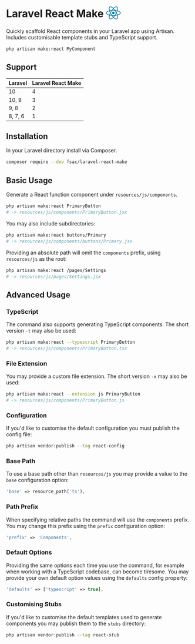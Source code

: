 <h1 style="display: flex; flex-direction: row; align-items: center; gap: 7px;">Laravel React Make
    <div style="width: 40px; height: 40px;">
        <img style="transform: translateY(-2px)" alt="React logo" src="./graphics/react-icon.svg" />
    </div>
</h1>

Quickly scaffold React components in your Laravel app using Artisan. Includes customisable template stubs and TypeScript support.

```bash
php artisan make:react MyComponent
```

## Support

| Laravel | Laravel React Make |
|---------|--------------------|
| 10      | 4                  |
| 10, 9   | 3                  |
| 9, 8    | 2                  |
| 8, 7, 6 | 1                  |

## Installation
In your Laravel directory install via Composer.
```bash
composer require --dev fsac/laravel-react-make
```

## Basic Usage
Generate a React function component under `resources/js/components`.
```bash
php artisan make:react PrimaryButton
# -> resources/js/components/PrimaryButton.jsx
```

You may also include subdirectories:
```bash
php artisan make:react buttons/Primary
# -> resources/js/components/buttons/Primary.jsx
```

Providing an absolute path will omit the `components` prefix, using `resources/js` as the root:
```bash
php artisan make:react /pages/Settings
# -> resources/js/pages/Settings.jsx
```

## Advanced Usage

### TypeScript
The command also supports generating TypeScript components. The short version `-t` may also be used:
```bash
php artisan make:react --typescript PrimaryButton
# -> resources/js/components/PrimaryButton.tsx
```

### File Extension
You may provide a custom file extension. The short version `-x` may also be used:
```bash
php artisan make:react --extension js PrimaryButton
# -> resources/js/components/PrimaryButton.js
```

### Configuration
If you'd like to customise the default configuration you must publish the config file:
```bash
php artisan vendor:publish --tag react-config
```

### Base Path
To use a base path other than `resources/js` you may provide a value to the `base`
configuration option:
```php
'base' => resource_path('ts'),
```

### Path Prefix
When specifying relative paths the command will use the `components` prefix. You
may change this prefix using the `prefix` configuration option:
```php
'prefix' => 'Components',
```

### Default Options
Providing the same options each time you use the command, for example when working
with a TypeScript codebase, can become tiresome. You may provide your own default
option values using the `defaults` config property:

```php
'defaults' => ['typescript' => true],
```

### Customising Stubs
If you'd like to customise the default templates used to generate components you may publish them
to the `stubs` directory:

```bash
php artisan vendor:publish --tag react-stub
```
